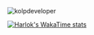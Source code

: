 
<img src="https://github-readme-stats.vercel.app/api?username=kolpdeveloper&show_icons=true&locale=en&theme=onedark" alt="kolpdeveloper" />

[![Harlok's WakaTime stats](https://github-readme-stats.vercel.app/api/wakatime?username=kolp&show_icons=true&theme=tokyonight&count_private=true&layout=compact)](https://github.com/anuraghazra/github-readme-stats)

